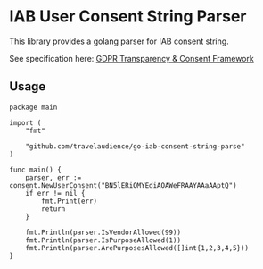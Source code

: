 # IAB User Consent String Parser

This library provides a golang parser for IAB consent string. 

See specification here: [GDPR Transparency & Consent Framework](https://github.com/InteractiveAdvertisingBureau/GDPR-Transparency-and-Consent-Framework/blob/master/Consent%20string%20and%20vendor%20list%20formats%20v1.1%20Final.md)

## Usage

    package main
    
    import (
    	"fmt"
    
    	"github.com/travelaudience/go-iab-consent-string-parse"
    )
    
    func main() {
    	parser, err := consent.NewUserConsent("BN5lERiOMYEdiAOAWeFRAAYAAaAAptQ")
    	if err != nil {
    		fmt.Print(err)
    		return
    	}
    
    	fmt.Println(parser.IsVendorAllowed(99))
    	fmt.Println(parser.IsPurposeAllowed(1))
    	fmt.Println(parser.ArePurposesAllowed([]int{1,2,3,4,5}))
    }
